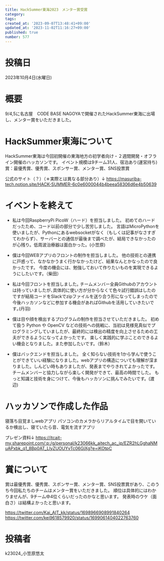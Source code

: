 ```yaml
---
title: HackSummer東海2023　メンター賞受賞
category:
tags:
created_at: '2023-09-07T13:48:41+09:00'
updated_at: '2023-11-02T11:16:27+09:00'
published: true
number: 577
---
```


# 投稿日
2023年10月4日(水曜日)

# 概要
9/4,5に名古屋　CODE BASE NAGOYAで開催されたHackSummer東海に出場し、メンター賞をいただきました。

# HackSummer東海について
HackSummer東海は今回初開催の東海地方の初学者向け・２週間開発・オフライン開催のハッカソンです。
イベント規模は9チーム31人、宿泊あり(運営持ち)
賞：最優秀賞、優秀賞、スポンサー賞、メンター賞、SNS投票賞

公式のサイト（？）（＊実際とは異なる部分あり）↓
https://masuriba-tech.notion.site/HACK-SUMMER-6c0e6000044b4beea58306d6e4b50639

# イベントを終えて
- 私は今回RaspberryPi PicoW（ハード）を担当しました。
初めてのハードだったため、コード以前の部分で少し苦労しました。
言語はMicroPythonを使いましたが、Pythonにあるwebsocketがなく（もしくは記事がなさすぎてわからず）、サーバーとの通信が最後まで調べたが、結局できなかったのが心残り。低周波治療器は面白かった。(小笠原)

- 僕は今回WEBアプリのフロントの制作を担当しました。
他の技術との連携に戸惑って、なかなかうまく行かなかったけど、結果なんとかなったので良かったです。
今度の機会には、勉強しておいて作りたいものを実現できるようにしたいです。（柴田）

- 私は今回フロントを担当しました｡
チームメンバー全員Githubのアカウントは持っていましたが､具体的に使い方が分からなくて色々試行錯誤はしたのですが結局コードをSlackでzipファイルを送り合う形になってしまったので今後ハッカソンなどに参加する機会があればGithubを活用していきたいです｡(丹羽)

- 僕は目や顔を検出するプログラムの制作を担当させていただきました。
初めて扱う Python や OpenCV などの技術への挑戦に、当初は見様見真似でプログラミングしていましたが、最終的には検出の精度を向上させるための工夫ができるようになってよかったです。
楽しく実践的に学ぶことのできるよい機会となりました。また参加したいです。（鈴木）

- 僕はバックエンドを担当しました。
全く知らない技術を1から学んで使うことができていい経験になりました。webアプリの構造についても理解が深まりました。しんどい時もありましたが、発表までやりきれてよかったです。チームメンバーと協力しながら楽しく開発ができて、最高の時間でした。
もっと知識と技術を身につけて、今後もハッカソンに挑んでみたいです。(渡辺)


# ハッカソンで作成した作品
寝落ち目覚ましwebアプリ
パソコンのカメラからリアルタイムで目を開いているか検出し、寝ていたら音、電気を流すアプリ

プレゼン資料↓
https://itcait-my.sharepoint.com/:p:/g/personal/k23066kk_aitech_ac_jp/EZR2hLGghaNMuAPxbk_q1_8Bp0AT_LIyZUOUYvTc06GjXg?e=iKOtpC

# 賞について
賞は最優秀賞、優秀賞、スポンサー賞、メンター賞、SNS投票賞があり、このうち今回私たちのチームはメンター賞をいただきました。
順位は具体的にはわかりませんが、9チーム中4位くらいだったのかなと思います。
発表時のウケ（面白さ）は結構よかったと思います。

https://twitter.com/Kai_AIT_kk/status/1698966908991840264
https://twitter.com/kei9618579920/status/1699061404022763760

# 投稿者
k23024_小笠原悠太
